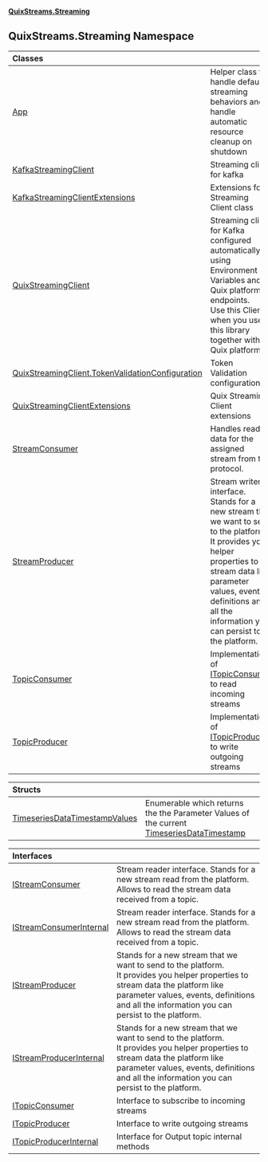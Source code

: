 #### [QuixStreams.Streaming](index.md 'index')

## QuixStreams.Streaming Namespace

| Classes | |
| :--- | :--- |
| [App](App.md 'QuixStreams.Streaming.App') | Helper class to handle default streaming behaviors and handle automatic resource cleanup on shutdown |
| [KafkaStreamingClient](KafkaStreamingClient.md 'QuixStreams.Streaming.KafkaStreamingClient') | Streaming client for kafka |
| [KafkaStreamingClientExtensions](KafkaStreamingClientExtensions.md 'QuixStreams.Streaming.KafkaStreamingClientExtensions') | Extensions for Streaming Client class |
| [QuixStreamingClient](QuixStreamingClient.md 'QuixStreams.Streaming.QuixStreamingClient') | Streaming client for Kafka configured automatically using Environment Variables and Quix platform endpoints.<br/>Use this Client when you use this library together with Quix platform. |
| [QuixStreamingClient.TokenValidationConfiguration](QuixStreamingClient.TokenValidationConfiguration.md 'QuixStreams.Streaming.QuixStreamingClient.TokenValidationConfiguration') | Token Validation configuration |
| [QuixStreamingClientExtensions](QuixStreamingClientExtensions.md 'QuixStreams.Streaming.QuixStreamingClientExtensions') | Quix Streaming Client extensions |
| [StreamConsumer](StreamConsumer.md 'QuixStreams.Streaming.StreamConsumer') | Handles reading data for the assigned stream from the protocol. |
| [StreamProducer](StreamProducer.md 'QuixStreams.Streaming.StreamProducer') | Stream writer interface. Stands for a new stream that we want to send to the platform.<br/>It provides you helper properties to stream data like parameter values, events, definitions and all the information you can persist to the platform. |
| [TopicConsumer](TopicConsumer.md 'QuixStreams.Streaming.TopicConsumer') | Implementation of [ITopicConsumer](ITopicConsumer.md 'QuixStreams.Streaming.ITopicConsumer') to read incoming streams |
| [TopicProducer](TopicProducer.md 'QuixStreams.Streaming.TopicProducer') | Implementation of [ITopicProducer](ITopicProducer.md 'QuixStreams.Streaming.ITopicProducer') to write outgoing streams |

| Structs | |
| :--- | :--- |
| [TimeseriesDataTimestampValues](TimeseriesDataTimestampValues.md 'QuixStreams.Streaming.TimeseriesDataTimestampValues') | Enumerable which returns the the Parameter Values of the current [TimeseriesDataTimestamp](TimeseriesDataTimestamp.md 'QuixStreams.Streaming.Models.TimeseriesDataTimestamp') |

| Interfaces | |
| :--- | :--- |
| [IStreamConsumer](IStreamConsumer.md 'QuixStreams.Streaming.IStreamConsumer') | Stream reader interface. Stands for a new stream read from the platform.<br/>Allows to read the stream data received from a topic. |
| [IStreamConsumerInternal](IStreamConsumerInternal.md 'QuixStreams.Streaming.IStreamConsumerInternal') | Stream reader interface. Stands for a new stream read from the platform.<br/>Allows to read the stream data received from a topic. |
| [IStreamProducer](IStreamProducer.md 'QuixStreams.Streaming.IStreamProducer') | Stands for a new stream that we want to send to the platform.<br/>It provides you helper properties to stream data the platform like parameter values, events, definitions and all the information you can persist to the platform. |
| [IStreamProducerInternal](IStreamProducerInternal.md 'QuixStreams.Streaming.IStreamProducerInternal') | Stands for a new stream that we want to send to the platform.<br/>It provides you helper properties to stream data the platform like parameter values, events, definitions and all the information you can persist to the platform. |
| [ITopicConsumer](ITopicConsumer.md 'QuixStreams.Streaming.ITopicConsumer') | Interface to subscribe to incoming streams |
| [ITopicProducer](ITopicProducer.md 'QuixStreams.Streaming.ITopicProducer') | Interface to write outgoing streams |
| [ITopicProducerInternal](ITopicProducerInternal.md 'QuixStreams.Streaming.ITopicProducerInternal') | Interface for Output topic internal methods |
